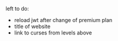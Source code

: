 left to do:
- reload jwt after change of premium plan
- title of website
- link to curses from levels above